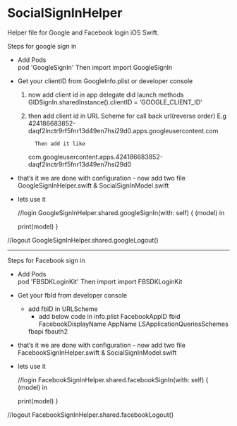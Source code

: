# SocialSignInHelper
Helper file for Google and Facebook login iOS Swift.

Steps for google sign in

 - Add Pods  
   pod 'GoogleSignIn'
   Then import
   import GoogleSignIn

 - Get your clientID from  GoogleInfo.plist or developer console
	1) now add client id in app delegate did launch methods
             GIDSignIn.sharedInstance().clientID = ‘GOOGLE_CLIENT_ID’
	2)  then add client id in URL Scheme for call back url(reverse order)
              E.g 
              424186683852-daqf2lnctr9rf5fnr13d49en7hsi29d0.apps.googleusercontent.com

              Then add it like 
		com.googleusercontent.apps.424186683852-daqf2lnctr9rf5fnr13d49en7hsi29d0


 - that’s it we are done with configuration
       - now add two file GoogleSignInHelper.swift & SocialSignInModel.swift

 - lets use it 

	//login
	GoogleSignInHelper.shared.googleSignIn(with: self) { (model) in
            
    print(model)
  }

  //logout
	GoogleSignInHelper.shared.googleLogout()
  
  -----------------------------------------------------------------------------------------------
  
  Steps for Facebook sign in

 - Add Pods  
   pod 'FBSDKLoginKit'
   Then import
   import FBSDKLoginKit

 - Get your fbId from developer console
	- add fbID in URLScheme
        - add below code in info.plist
		<key>FacebookAppID</key>
		<string>fbid</string>
		<key>FacebookDisplayName</key>
		<string>AppName</string>
		<key>LSApplicationQueriesSchemes</key>
		<array>
			<string>fbapi</string>
			<string>fbauth2</string>
		</array>

 - that’s it we are done with configuration
       - now add two file FacebookSignInHelper.swift & SocialSignInModel.swift

 - lets use it 

	//login
	FacebookSignInHelper.shared.facebookSignIn(with: self) { (model) in
       
     print(model)
  }

  //logout
	FacebookSignInHelper.shared.facebookLogout()
